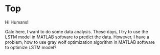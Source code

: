 # Top

Hi Humans!

Galo here, I want to do some data analysis. 
These days, I try to use the LSTM model in MATLAB software to predict the data. 
However, I have a problem, how to use gray wolf optimization algorithm in MATLAB software to optimize LSTM model?
